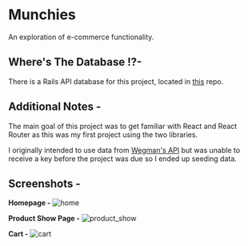 # Munchies

An exploration of e-commerce functionality.

## Where's The Database !?-
There is a Rails API database for this project, located in [this](https://github.com/gnardinosaur/munchies_backend) repo. 

## Additional Notes -
The main goal of this project was to get familiar with React and React Router as this was my first project using the two libraries. 

I originally intended to use data from [Wegman's API](https://www.wegmans.com/) but was unable to receive a key before the project was due so I ended up seeding data.

## Screenshots - 

**Homepage -**
![home](https://user-images.githubusercontent.com/54404101/73485524-3d7a1d80-4371-11ea-873c-1f78ffc3cf66.png)

**Product Show Page -**
![product_show](https://user-images.githubusercontent.com/54404101/73485693-98137980-4371-11ea-8c86-b8fbdb9eb288.png)

**Cart -**
![cart](https://user-images.githubusercontent.com/54404101/73485814-d4df7080-4371-11ea-8123-97ad3fc3d047.png)





